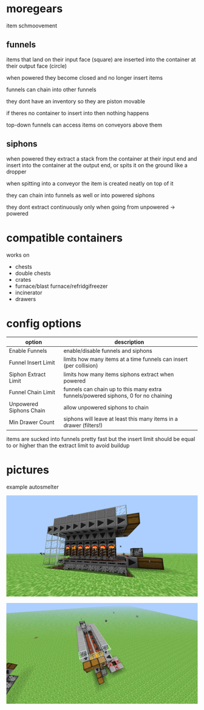 # moregears

item schmoovement

## funnels

items that land on their input face (square) are inserted into the container at their output face (circle)

when powered they become closed and no longer insert items

funnels can chain into other funnels

they dont have an inventory so they are piston movable

if theres no container to insert into then nothing happens

top-down funnels can access items on conveyors above them

## siphons

when powered they extract a stack from the container at their input end and insert into the container at the output end, or spits it on the ground like a dropper

when spitting into a conveyor the item is created neatly on top of it

they can chain into funnels as well or into powered siphons

they dont extract continuously only when going from unpowered -> powered

# compatible containers

works on

- chests
- double chests
- crates
- furnace/blast furnace/refridgifreezer
- incinerator
- drawers

# config options

| option                  | description                                                                         | 
|-------------------------|-------------------------------------------------------------------------------------|
| Enable Funnels          | enable/disable funnels and siphons                                                  |
| Funnel Insert Limit     | limits how many items at a time funnels can insert (per collision)                  |
| Siphon Extract Limit    | limits how many items siphons extract when powered                                  |
| Funnel Chain Limit      | funnels can chain up to this many extra funnels/powered siphons, 0 for no chaining  |
| Unpowered Siphons Chain | allow unpowered siphons to chain                                                    |
| Min Drawer Count        | siphons will leave at least this many items in a drawer (filters!)                  |

items are sucked into funnels pretty fast but the insert limit should be equal to or higher than the extract limit to avoid buildup

# pictures

example autosmelter

![autosmelter](img/autosmelter.png)

![autosmelter top](img/autosmeltertop.png)